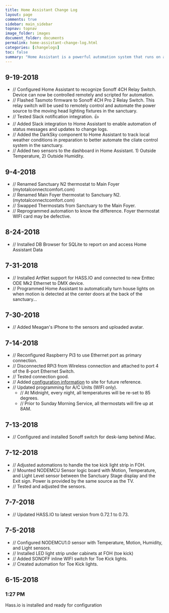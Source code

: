 ```yaml
---
title: Home Assistant Change Log
layout: page
comments: true
sidebar: main_sidebar
topnav: topnav
image_folder: images
document_folder: documents
permalink: home-assistant-change-log.html
categories: [changelogs]
toc: false
summary: "Home Assistant is a powerful automation system that runs on a small micro-computer.  It integrates with almost any electronic device that is connected to the network, whether it be the WIFI network, or a Zwave network.  It is responsible for automating the A/C units in the Sanctuary, lighting, presence detection, etc."
---
```

## 9-19-2018

-	// Configured Home Assistant to recognize Sonoff 4CH Relay Switch.  Device can now be controlled remotely and scripted for automation.
-	// Flashed Tasmoto firmware to Sonoff 4CH Pro 2 Relay Switch.  This relay switch will be used to remotely control and automate the power source to the moving head lighting fixtures in the sanctuary.
-	// Tested Slack notification integration.  :thumbsup:
-	// Added Slack integration to Home Assistant to enable automation of status messages and updates to change logs.
-	// Added the DarkSky component to Home Assistant to track local weather conditions in preparation to better automate the cliate control system in the sanctuary.
-	// Added two sensors to the dashboard in Home Assistant.  1) Outside Temperature, 2) Outside Humidity.

## 9-4-2018

-	// Renamed Sanctuary N2 thermostat to Main Foyer (mytotalconnectcomfort.com)
-	// Renamed Main Foyer thermostat to Sanctuary N2. (mytotalconnectcomfort.com)
-	// Swapped Thermostats from Sanctuary to the Main Foyer.
-	// Reprogrammed automation to know the difference.  Foyer thermostat WIFI card may be defective.	  

## 8-24-2018

-	// Installed DB Browser for SQLite to report on and access Home Assistant Data

## 7-31-2018

-	// Installed ArtNet support for HASS.IO and connected to new Enttec ODE Mk2 Ethernet to DMX device.
-	// Programmed Home Assistant to automatically turn house lights on when motion is detected at the center doors at the back of the sanctuary...

## 7-30-2018

-	// Added Meagan's iPhone to the sensors and uploaded avatar.

## 7-14-2018

-	// Reconfigured Raspberry Pi3 to use Ethernet port as primary connection.
-	// Disconnected RPi3 from Wireless connection and attached to port 4 of the 8-port Ethernet Switch.
-	// Tested connection good.
-	// Added [configuration information](raspberry-pi-network-configuration.html) to site for future reference.
-	// Updated programming for A/C Units (WIFI only).
	-	// At Midnight, every night, all temperatures will be re-set to 85 degrees.
	-	// Prior to Sunday Morning Service, all thermostats will fire up at 8AM.

## 7-13-2018

-	// Configured and installed Sonoff switch for desk-lamp behind iMac.

## 7-12-2018

-	// Adjusted automations to handle the toe kick light strip in FOH.
-	// Mounted NODEMCU Sensor logic board with Motion, Temperature, and Light Level sensor between the Sanctuary Stage display and the Exit sign.  Power is provided by the same source as the TV.
-	// Tested and adjusted the sensors.

## 7-7-2018
- // Updated HASS.IO to latest version from 0.72.1 to 0.73.

## 7-5-2018
- // Configured NODEMCU1.0 sensor with Temperature, Motion, Humidity, and Light sensors.
- // Installed LED light strip under cabinets at FOH (toe kick)
- // Added SONOFF inline WIFI switch for Toe Kick lights.
- // Created automation for Toe Kick lights.

## 6-15-2018
### 1:27 PM
Hass.io is installed and ready for configuration